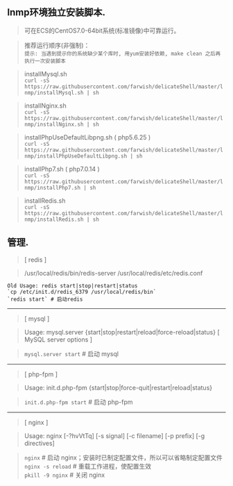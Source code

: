## lnmp环境独立安装脚本.

> 可在ECS的CentOS7.0-64bit系统(标准镜像)中可靠运行。

> 推荐运行顺序(非强制)：  
> `提示: 当遇到提示你的系统缺少某个库时, 用yum安装好依赖, make clean 之后再执行一次安装脚本`  

>    installMysql.sh  
>    `curl -sS https://raw.githubusercontent.com/farwish/delicateShell/master/lnmp/installMysql.sh | sh`  

>    installNginx.sh  
>    `curl -sS https://raw.githubusercontent.com/farwish/delicateShell/master/lnmp/installNginx.sh | sh`  

>    installPhpUseDefaultLibpng.sh  ( php5.6.25 )  
>    `curl -sS https://raw.githubusercontent.com/farwish/delicateShell/master/lnmp/installPhpUseDefaultLibpng.sh | sh`  

>    installPhp7.sh  ( php7.0.14 )  
>    `curl -sS https://raw.githubusercontent.com/farwish/delicateShell/master/lnmp/installPhp7.sh | sh`  

>    installRedis.sh  
>    `curl -sS https://raw.githubusercontent.com/farwish/delicateShell/master/lnmp/installRedis.sh | sh`  

## 管理.

> [ redis ]

> /usr/local/redis/bin/redis-server /usr/local/redis/etc/redis.conf

```
Old Usage: redis start|stop|restart|status  
`cp /etc/init.d/redis_6379 /usr/local/redis/bin`  
`redis start` # 启动redis  
```

---

> [ mysql ]

> Usage: mysql.server  {start|stop|restart|reload|force-reload|status}  [ MySQL server options ]

> `mysql.server start` # 启动 mysql

---

> [ php-fpm ]

> Usage: init.d.php-fpm {start|stop|force-quit|restart|reload|status}

> `init.d.php-fpm start` # 启动 php-fpm

---

> [ nginx ]

> Usage: nginx [-?hvVtTq] [-s signal] [-c filename] [-p prefix] [-g directives]

> `nginx`  # 启动 nginx；安装时已制定配置文件，所以可以省略制定配置文件  
> `nginx -s reload` # 重载工作进程，使配置生效  
> `pkill -9 nginx` # 关闭 nginx  

